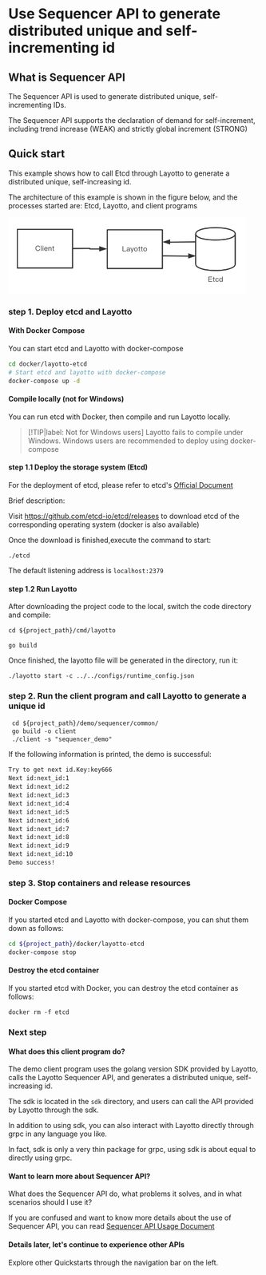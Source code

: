 # Use Sequencer API to generate distributed unique and self-incrementing id
## What is Sequencer API
The Sequencer API is used to generate distributed unique, self-incrementing IDs.

The Sequencer API supports the declaration of demand for self-increment, including trend increase (WEAK) and strictly global increment (STRONG)

## Quick start

This example shows how to call Etcd through Layotto to generate a distributed unique, self-increasing id.

The architecture of this example is shown in the figure below, and the processes started are: Etcd, Layotto, and client programs

![img.png](../../../img/sequencer/etcd/img.png)
### step 1. Deploy etcd and Layotto
<!-- tabs:start -->
#### **With Docker Compose**
You can start etcd and Layotto with docker-compose

```bash
cd docker/layotto-etcd
# Start etcd and layotto with docker-compose
docker-compose up -d
```

#### **Compile locally (not for Windows)**
You can run etcd with Docker, then compile and run Layotto locally.

> [!TIP|label: Not for Windows users]
> Layotto fails to compile under Windows. Windows users are recommended to deploy using docker-compose
#### step 1.1 Deploy the storage system (Etcd)

For the deployment of etcd, please refer to etcd's [Official Document](https://etcd.io/docs/v3.5/quickstart/)

Brief description:

Visit https://github.com/etcd-io/etcd/releases to download etcd of the corresponding operating system (docker is also available)

Once the download is finished,execute the command to start:

```shell @background
./etcd
```

The default listening address is `localhost:2379`
#### step 1.2 Run Layotto

After downloading the project code to the local, switch the code directory and compile:

```shell
cd ${project_path}/cmd/layotto
```

```shell @if.not.exist layotto
go build
```

Once finished, the layotto file will be generated in the directory, run it:

```shell @background
./layotto start -c ../../configs/runtime_config.json
```
<!-- tabs:end -->

### step 2. Run the client program and call Layotto to generate a unique id

```shell
 cd ${project_path}/demo/sequencer/common/
 go build -o client
 ./client -s "sequencer_demo"
```

If the following information is printed, the demo is successful:

```bash
Try to get next id.Key:key666 
Next id:next_id:1  
Next id:next_id:2  
Next id:next_id:3  
Next id:next_id:4  
Next id:next_id:5  
Next id:next_id:6  
Next id:next_id:7  
Next id:next_id:8  
Next id:next_id:9  
Next id:next_id:10  
Demo success!
```

### step 3. Stop containers and release resources
<!-- tabs:start -->
#### **Docker Compose**
If you started etcd and Layotto with docker-compose, you can shut them down as follows:

```bash
cd ${project_path}/docker/layotto-etcd
docker-compose stop
```

#### **Destroy the etcd container**
If you started etcd with Docker, you can destroy the etcd container as follows:

```shell
docker rm -f etcd
```

<!-- tabs:end -->

### Next step
#### What does this client program do?
The demo client program uses the golang version SDK provided by Layotto, calls the Layotto Sequencer API, and generates a distributed unique, self-increasing id.

The sdk is located in the `sdk` directory, and users can call the API provided by Layotto through the sdk.

In addition to using sdk, you can also interact with Layotto directly through grpc in any language you like.

In fact, sdk is only a very thin package for grpc, using sdk is about equal to directly using grpc.

#### Want to learn more about Sequencer API?
What does the Sequencer API do, what problems it solves, and in what scenarios should I use it?

If you are confused and want to know more details about the use of Sequencer API, you can read [Sequencer API Usage Document](en/api_reference/sequencer/reference)

#### Details later, let's continue to experience other APIs
Explore other Quickstarts through the navigation bar on the left.
